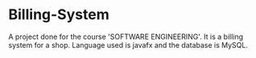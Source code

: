 # Billing-System
A project done for the course 'SOFTWARE ENGINEERING'.  It is a billing system for a shop. Language used is javafx and the database is MySQL. 
